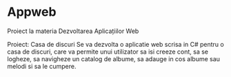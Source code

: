 # Appweb
Proiect la materia Dezvoltarea Aplicațiilor Web

Proiect: Casa de discuri
Se va dezvolta o aplicatie web scrisa in C# pentru o casa de discuri, care va permite unui utilizator sa isi creeze cont, sa se logheze,
sa navigheze un catalog de albume, sa adauge in cos albume sau melodi si sa le cumpere.
